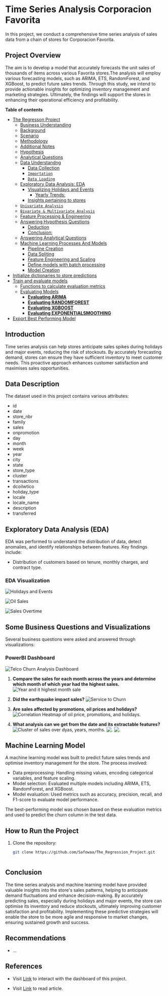   # Time Series Analysis Corporacion Favorita
In this project, we conduct a comprehensive time series analysis of sales data from a chain of stores for Corporacion Favorita. 



## Project Overview

The aim is to develop a model that accurately forecasts the unit sales of thousands of items across various Favorita stores.The analysis will employ various forecasting models, such as ARIMA, ETS, RandomForest, and XGBoost, to predict future sales trends. Through this study, we intend to provide actionable insights for optimizing inventory management and marketing strategies. Ultimately, the findings will support the stores in enhancing their operational efficiency and profitability.


**Table of contents**<a id='toc0_'></a>    
- [The Regresson Project](#toc1_)    
  - [Business Understanding](#toc1_1_)    
  - [Background](#toc1_2_)      
  - [Scenario](#toc1_3_)          
  - [Methodology](#toc1_5_)    
  - [Additional Notes](#toc1_6_)     
  - [Hypothesis](#toc1_7_) 
  - [Analytical Questions](#toc1_8_)    
  - [Data Understandng](#toc1_9_)    
    - [Data Collection](#toc1_9_1_)  
    - [`Importation`](#toc1_9_2_)    
    - [` Data Loading `](#toc1_9_3_)    
  - [Exploratory Data Analysis: EDA](#toc1_10_)    
    - [Visualizing Holidays and Events](#toc1_10_1_)    
      - [Yearly Trends:](#toc1_10_1_1_)    
    - [Insights pertaining to stores](#toc1_10_2_)   
  - [`Univariate Analysis`](#toc1_11_)    
  - [`Bivariate & Multivariate Analysis`](#toc1_12_)    
  - [Feature Processing & Engineering](#toc1_13_)    
  - [Answering Hypothesis Questions](#toc1_14_)    
    - [Deduction](#toc1_14_1_)    
    - [Conclusion:](#toc1_14_2_)    
  - [Answering Analytical Questions](#toc1_15_)   
  - [Machine Learning Processes And Models](#toc1_16_)    
      - [Pipeline Creation](#toc1_16_1_1_)    
      - [Data Spliting](#toc1_16_1_2_)    
    - [Feature Engineering and Scaling](#toc1_16_2_)    
    - [Define models with batch processing](#toc1_16_3_)    
    - [Model Creation](#toc1_16_4_)    
- [Initialize dictionaries to store predictions](#toc2_)    
- [Train and evaluate models](#toc3_)    
    - [Functions to calculate evaluation metrics](#toc3_1_1_)    
    - [Evaluating Models](#toc3_1_2_)    
      - [**Evaluating ARIMA**](#toc3_1_2_1_)    
      - [**Evaluating RANDOMFOREST**](#toc3_1_2_2_)    
      - [**Evaluating XGBOOST**](#toc3_1_2_3_)    
      - [**Evaluating EXPONENTIALSMOOTHING**](#toc3_1_2_4_)    
- [Export Best Performing Model](#toc4_)    

<!-- vscode-jupyter-toc-config
	numbering=false
	anchor=true
	flat=false
	minLevel=1
	maxLevel=6
	/vscode-jupyter-toc-config -->
<!-- THIS CELL WILL BE REPLACED ON TOC UPDATE. DO NOT WRITE YOUR TEXT IN THIS CELL -->
## Introduction

Time series analysis can help stores anticipate sales spikes during holidays and major events, reducing the risk of stockouts. By accurately forecasting demand, stores can ensure they have sufficient inventory to meet customer needs. This proactive approach enhances customer satisfaction and maximises sales opportunities.

## Data Description

The dataset used in this project contains various attributes:

- id
- date
- store_nbr
- family
- sales
- onpromotion
- day
- month
- week
- year
- city
- state
- store_type
- cluster	
- transactions	
- dcoilwtico	
- holiday_type	
- locale	
- locale_name	
- description	
- transferred

## Exploratory Data Analysis (EDA)

EDA was performed to understand the distribution of data, detect anomalies, and identify relationships between features. Key findings include:

- Distribution of customers based on tenure, monthly charges, and contract type.
### EDA Visualization
![Holidays and Events](https://github.com/Safowaa/The_Regression_Project/blob/master/Visuals/H%26E.png)

![Oil Sales](Visuals\OIL.png)

![Sales Overtime](Visuals\SALES.png)


## Some Business Questions and Visualizations

Several business questions were asked and answered through visualizations:

### PowerBI Dashboard 
![Telco Churn Analysis Dashboard](Visuals\PowerBI.png)

1. **Compare the sales for each month across the years and determine which month of which year had the highest sales.**
   ![Year and it highest month sale](Visuals\m&s.png)
   
2. **Did the earthquake impact sales?**
   ![Service to Churn](Visuals\sale&earthquake.png)
   
3. **Are sales affected by promotions, oil prices and holidays?**
   ![Correlation Heatmap of oil price, promotions, and holidays](Visuals\promo&oil.png).

4. **What analysis can we get from the date and its extractable features?**
   ![Cluster of sales over dyas, years, months](Visuals\cluster1.png).
   ![.](Visuals\cluster2.1.png)
   ![.](Visuals\cluster3.png)
## Machine Learning Model

A machine learning model was built to predict future sales trends and optimise inventory management for the store. The process involved:

- Data preprocessing: Handling missing values, encoding categorical variables, and feature scaling.
- Model selection: Evaluated multiple models including ARIMA, ETS, RandomForest, and XGBoost.
- Model evaluation: Used metrics such as accuracy, precision, recall, and F1-score to evaluate model performance.

The best-performing model was chosen based on these evaluation metrics and used to predict the churn column in the test data.

## How to Run the Project

1. Clone the repository:
   ```bash
   git clone https://github.com/Safowaa/The_Regression_Project.git



## Conclusion

The time series analysis and machine learning model have provided valuable insights into the store's sales patterns, helping to anticipate demand fluctuations and enhance decision-making. By accurately predicting sales, especially during holidays and major events, the store can optimise its inventory and reduce stockouts, ultimately improving customer satisfaction and profitability. Implementing these predictive strategies will enable the store to be more agile and responsive to market changes, ensuring sustained growth and success.

## Recommendations

- ...

## References

- Visit [Link](https://app.powerbi.com/groups/me/reports/08def0ef-9c0f-49f7-a050-7415d32320c2/ReportSection?experience=power-bi) to interact with the dashboard of this project.

- Visit [Link](https://medium.com/@safowaabenedicta/the-regression-project-008d6d90981b) to read article.
